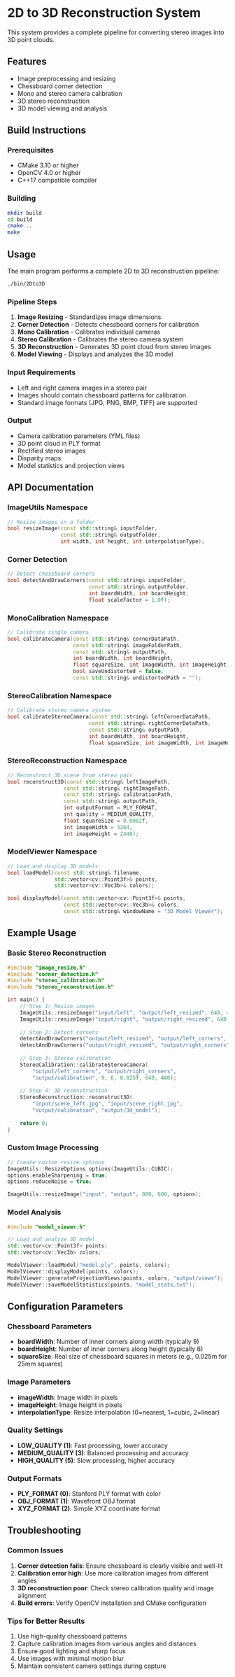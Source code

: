 # 2D to 3D Reconstruction System

This system provides a complete pipeline for converting stereo images into 3D point clouds.

## Features

- Image preprocessing and resizing
- Chessboard corner detection
- Mono and stereo camera calibration
- 3D stereo reconstruction
- 3D model viewing and analysis

## Build Instructions

### Prerequisites
- CMake 3.10 or higher
- OpenCV 4.0 or higher
- C++17 compatible compiler

### Building
```bash
mkdir build
cd build
cmake ..
make
```

## Usage

The main program performs a complete 2D to 3D reconstruction pipeline:

```bash
./bin/2Dto3D
```

### Pipeline Steps

1. **Image Resizing** - Standardizes image dimensions
2. **Corner Detection** - Detects chessboard corners for calibration
3. **Mono Calibration** - Calibrates individual cameras
4. **Stereo Calibration** - Calibrates the stereo camera system
5. **3D Reconstruction** - Generates 3D point cloud from stereo images
6. **Model Viewing** - Displays and analyzes the 3D model

### Input Requirements

- Left and right camera images in a stereo pair
- Images should contain chessboard patterns for calibration
- Standard image formats (JPG, PNG, BMP, TIFF) are supported

### Output

- Camera calibration parameters (YML files)
- 3D point cloud in PLY format
- Rectified stereo images
- Disparity maps
- Model statistics and projection views

## API Documentation

### ImageUtils Namespace

```cpp
// Resize images in a folder
bool resizeImage(const std::string& inputFolder,
                 const std::string& outputFolder,
                 int width, int height, int interpolationType);
```

### Corner Detection

```cpp
// Detect chessboard corners
bool detectAndDrawCorners(const std::string& inputFolder,
                          const std::string& outputFolder,
                          int boardWidth, int boardHeight,
                          float scaleFactor = 1.0f);
```

### MonoCalibration Namespace

```cpp
// Calibrate single camera
bool calibrateCamera(const std::string& cornerDataPath,
                     const std::string& imageFolderPath,
                     const std::string& outputPath,
                     int boardWidth, int boardHeight,
                     float squareSize, int imageWidth, int imageHeight,
                     bool saveUndistorted = false,
                     const std::string& undistortedPath = "");
```

### StereoCalibration Namespace

```cpp
// Calibrate stereo camera system
bool calibrateStereoCamera(const std::string& leftCornerDataPath,
                          const std::string& rightCornerDataPath,
                          const std::string& outputPath,
                          int boardWidth, int boardHeight,
                          float squareSize, int imageWidth, int imageHeight);
```

### StereoReconstruction Namespace

```cpp
// Reconstruct 3D scene from stereo pair
bool reconstruct3D(const std::string& leftImagePath,
                  const std::string& rightImagePath,
                  const std::string& calibrationPath,
                  const std::string& outputPath,
                  int outputFormat = PLY_FORMAT,
                  int quality = MEDIUM_QUALITY,
                  float squareSize = 0.0082f,
                  int imageWidth = 3264,
                  int imageHeight = 2448);
```

### ModelViewer Namespace

```cpp
// Load and display 3D models
bool loadModel(const std::string& filename,
               std::vector<cv::Point3f>& points,
               std::vector<cv::Vec3b>& colors);

bool displayModel(const std::vector<cv::Point3f>& points,
                  const std::vector<cv::Vec3b>& colors,
                  const std::string& windowName = "3D Model Viewer");
```

## Example Usage

### Basic Stereo Reconstruction

```cpp
#include "image_resize.h"
#include "corner_detection.h"
#include "stereo_calibration.h"
#include "stereo_reconstruction.h"

int main() {
    // Step 1: Resize images
    ImageUtils::resizeImage("input/left", "output/left_resized", 640, 480, ImageUtils::LINEAR);
    ImageUtils::resizeImage("input/right", "output/right_resized", 640, 480, ImageUtils::LINEAR);
    
    // Step 2: Detect corners
    detectAndDrawCorners("output/left_resized", "output/left_corners", 9, 6);
    detectAndDrawCorners("output/right_resized", "output/right_corners", 9, 6);
    
    // Step 3: Stereo calibration
    StereoCalibration::calibrateStereoCamera(
        "output/left_corners", "output/right_corners", 
        "output/calibration", 9, 6, 0.025f, 640, 480);
    
    // Step 4: 3D reconstruction
    StereoReconstruction::reconstruct3D(
        "input/scene_left.jpg", "input/scene_right.jpg",
        "output/calibration", "output/3d_model");
    
    return 0;
}
```

### Custom Image Processing

```cpp
// Create custom resize options
ImageUtils::ResizeOptions options(ImageUtils::CUBIC);
options.enableSharpening = true;
options.reduceNoise = true;

ImageUtils::resizeImage("input", "output", 800, 600, options);
```

### Model Analysis

```cpp
#include "model_viewer.h"

// Load and analyze 3D model
std::vector<cv::Point3f> points;
std::vector<cv::Vec3b> colors;

ModelViewer::loadModel("model.ply", points, colors);
ModelViewer::displayModel(points, colors);
ModelViewer::generateProjectionViews(points, colors, "output/views");
ModelViewer::saveModelStatistics(points, "model_stats.txt");
```

## Configuration Parameters

### Chessboard Parameters
- **boardWidth**: Number of inner corners along width (typically 9)
- **boardHeight**: Number of inner corners along height (typically 6)
- **squareSize**: Real size of chessboard squares in meters (e.g., 0.025m for 25mm squares)

### Image Parameters
- **imageWidth**: Image width in pixels
- **imageHeight**: Image height in pixels
- **interpolationType**: Resize interpolation (0=nearest, 1=cubic, 2=linear)

### Quality Settings
- **LOW_QUALITY (1)**: Fast processing, lower accuracy
- **MEDIUM_QUALITY (3)**: Balanced processing and accuracy
- **HIGH_QUALITY (5)**: Slow processing, higher accuracy

### Output Formats
- **PLY_FORMAT (0)**: Stanford PLY format with color
- **OBJ_FORMAT (1)**: Wavefront OBJ format
- **XYZ_FORMAT (2)**: Simple XYZ coordinate format

## Troubleshooting

### Common Issues

1. **Corner detection fails**: Ensure chessboard is clearly visible and well-lit
2. **Calibration error high**: Use more calibration images from different angles
3. **3D reconstruction poor**: Check stereo calibration quality and image alignment
4. **Build errors**: Verify OpenCV installation and CMake configuration

### Tips for Better Results

1. Use high-quality chessboard patterns
2. Capture calibration images from various angles and distances
3. Ensure good lighting and sharp focus
4. Use images with minimal motion blur
5. Maintain consistent camera settings during capture